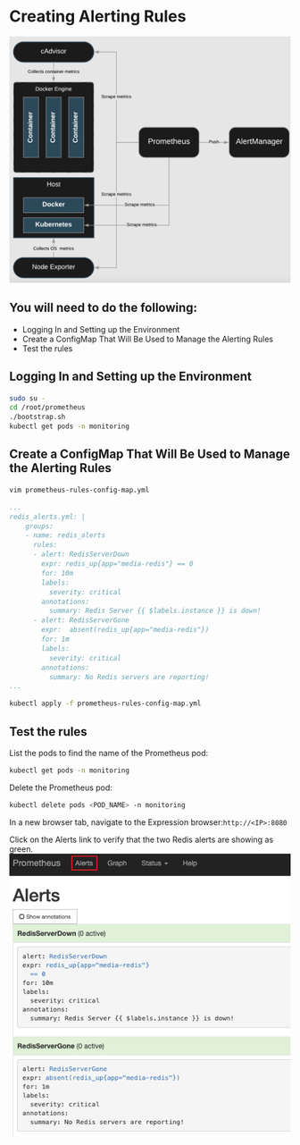 # Creating Alerting Rules

![img](./rules.png)

## You will need to do the following:
* Logging In and Setting up the Environment
* Create a ConfigMap That Will Be Used to Manage the Alerting Rules
* Test the rules


## Logging In and Setting up the Environment
```bash
sudo su -
cd /root/prometheus
./bootstrap.sh
kubectl get pods -n monitoring
```

## Create a ConfigMap That Will Be Used to Manage the Alerting Rules
```bash
vim prometheus-rules-config-map.yml
```
```yml
...
redis_alerts.yml: |
    groups:
    - name: redis_alerts
      rules:
      - alert: RedisServerDown
        expr: redis_up{app="media-redis"} == 0
        for: 10m
        labels:
          severity: critical
        annotations:
          summary: Redis Server {{ $labels.instance }} is down!
      - alert: RedisServerGone
        expr:  absent(redis_up{app="media-redis"})
        for: 1m
        labels:
          severity: critical
        annotations:
          summary: No Redis servers are reporting!
...
```
```bash
kubectl apply -f prometheus-rules-config-map.yml
```

## Test the rules
List the pods to find the name of the Prometheus pod:
```bash
kubectl get pods -n monitoring
```

Delete the Prometheus pod:
```bash
kubectl delete pods <POD_NAME> -n monitoring
```

In a new browser tab, navigate to the Expression browser:`http://<IP>:8080`

Click on the Alerts link to verify that the two Redis alerts are showing as green.
![img](./alert.png)
